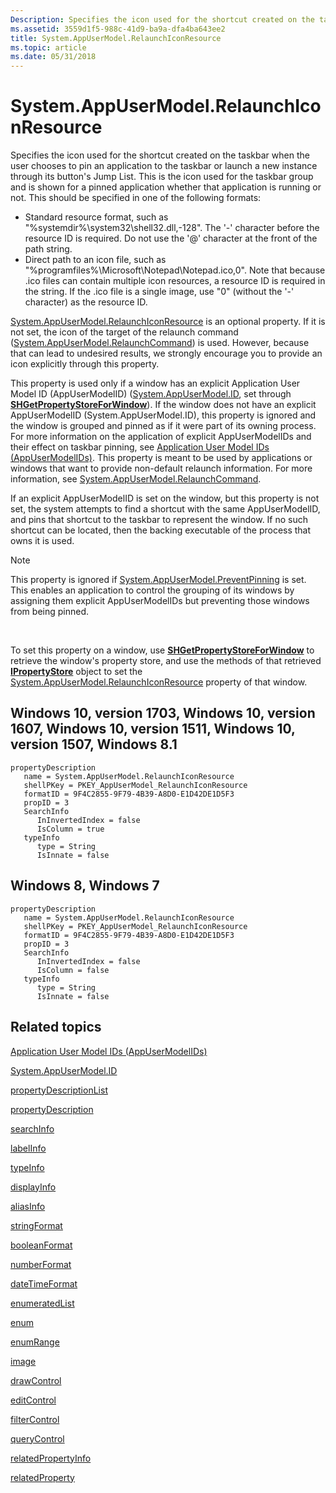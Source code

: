 ```yaml
---
Description: Specifies the icon used for the shortcut created on the taskbar when the user chooses to pin an application to the taskbar or launch a new instance through its button's Jump List.
ms.assetid: 3559d1f5-988c-41d9-ba9a-dfa4ba643ee2
title: System.AppUserModel.RelaunchIconResource
ms.topic: article
ms.date: 05/31/2018
---
```


# System.AppUserModel.RelaunchIconResource

Specifies the icon used for the shortcut created on the taskbar when the user chooses to pin an application to the taskbar or launch a new instance through its button's Jump List. This is the icon used for the taskbar group and is shown for a pinned application whether that application is running or not. This should be specified in one of the following formats:

-   Standard resource format, such as "%systemdir%\\system32\\shell32.dll,-128". The '-' character before the resource ID is required. Do not use the '@' character at the front of the path string.
-   Direct path to an icon file, such as "%programfiles%\\Microsoft\\Notepad\\Notepad.ico,0". Note that because .ico files can contain multiple icon resources, a resource ID is required in the string. If the .ico file is a single image, use "0" (without the '-' character) as the resource ID.

[System.AppUserModel.RelaunchIconResource](https://msdn.microsoft.com/library/Dd391573(v=VS.85).aspx) is an optional property. If it is not set, the icon of the target of the relaunch command ([System.AppUserModel.RelaunchCommand](https://msdn.microsoft.com/library/Dd391571(v=VS.85).aspx)) is used. However, because that can lead to undesired results, we strongly encourage you to provide an icon explicitly through this property.

This property is used only if a window has an explicit Application User Model ID (AppUserModelID) ([System.AppUserModel.ID](https://msdn.microsoft.com/library/Dd391569(v=VS.85).aspx), set through [**SHGetPropertyStoreForWindow**](/windows/desktop/api/Shellapi/nf-shellapi-shgetpropertystoreforwindow)). If the window does not have an explicit AppUserModelID (System.AppUserModel.ID), this property is ignored and the window is grouped and pinned as if it were part of its owning process. For more information on the application of explicit AppUserModelIDs and their effect on taskbar pinning, see [Application User Model IDs (AppUserModelIDs)](https://msdn.microsoft.com/library/Dd378459(v=VS.85).aspx). This property is meant to be used by applications or windows that want to provide non-default relaunch information. For more information, see [System.AppUserModel.RelaunchCommand](https://msdn.microsoft.com/library/Dd391571(v=VS.85).aspx).

If an explicit AppUserModelID is set on the window, but this property is not set, the system attempts to find a shortcut with the same AppUserModelID, and pins that shortcut to the taskbar to represent the window. If no such shortcut can be located, then the backing executable of the process that owns it is used.

> [!Note]  
> This property is ignored if [System.AppUserModel.PreventPinning](https://msdn.microsoft.com/library/Dd561983(v=VS.85).aspx) is set. This enables an application to control the grouping of its windows by assigning them explicit AppUserModelIDs but preventing those windows from being pinned.

 

To set this property on a window, use [**SHGetPropertyStoreForWindow**](/windows/desktop/api/Shellapi/nf-shellapi-shgetpropertystoreforwindow) to retrieve the window's property store, and use the methods of that retrieved [**IPropertyStore**](https://msdn.microsoft.com/library/Bb761474(v=VS.85).aspx) object to set the [System.AppUserModel.RelaunchIconResource](https://msdn.microsoft.com/library/Dd391573(v=VS.85).aspx) property of that window.

## Windows 10, version 1703, Windows 10, version 1607, Windows 10, version 1511, Windows 10, version 1507, Windows 8.1

```
propertyDescription
   name = System.AppUserModel.RelaunchIconResource
   shellPKey = PKEY_AppUserModel_RelaunchIconResource
   formatID = 9F4C2855-9F79-4B39-A8D0-E1D42DE1D5F3
   propID = 3
   SearchInfo
      InInvertedIndex = false
      IsColumn = true
   typeInfo
      type = String
      IsInnate = false
```

## Windows 8, Windows 7

```
propertyDescription
   name = System.AppUserModel.RelaunchIconResource
   shellPKey = PKEY_AppUserModel_RelaunchIconResource
   formatID = 9F4C2855-9F79-4B39-A8D0-E1D42DE1D5F3
   propID = 3
   SearchInfo
      InInvertedIndex = false
      IsColumn = false
   typeInfo
      type = String
      IsInnate = false
```

## Related topics

<dl> <dt>

[Application User Model IDs (AppUserModelIDs)](https://msdn.microsoft.com/library/Dd378459(v=VS.85).aspx)
</dt> <dt>

[System.AppUserModel.ID](https://msdn.microsoft.com/library/Dd391569(v=VS.85).aspx)
</dt> <dt>

[propertyDescriptionList](https://msdn.microsoft.com/library/Bb773882(v=VS.85).aspx)
</dt> <dt>

[propertyDescription](https://msdn.microsoft.com/library/Bb773880(v=VS.85).aspx)
</dt> <dt>

[searchInfo](https://msdn.microsoft.com/library/Bb773885(v=VS.85).aspx)
</dt> <dt>

[labelInfo](https://msdn.microsoft.com/library/Bb773876(v=VS.85).aspx)
</dt> <dt>

[typeInfo](https://msdn.microsoft.com/library/Bb773889(v=VS.85).aspx)
</dt> <dt>

[displayInfo](https://msdn.microsoft.com/library/Bb773865(v=VS.85).aspx)
</dt> <dt>

[aliasInfo](https://msdn.microsoft.com/library/Bb773860(v=VS.85).aspx)
</dt> <dt>

[stringFormat](https://msdn.microsoft.com/library/Bb773886(v=VS.85).aspx)
</dt> <dt>

[booleanFormat](https://msdn.microsoft.com/library/Bb773862(v=VS.85).aspx)
</dt> <dt>

[numberFormat](https://msdn.microsoft.com/library/Bb773877(v=VS.85).aspx)
</dt> <dt>

[dateTimeFormat](https://msdn.microsoft.com/library/Bb773863(v=VS.85).aspx)
</dt> <dt>

[enumeratedList](https://msdn.microsoft.com/library/Bb773871(v=VS.85).aspx)
</dt> <dt>

[enum](https://msdn.microsoft.com/library/Bb773869(v=VS.85).aspx)
</dt> <dt>

[enumRange](https://msdn.microsoft.com/library/Bb773873(v=VS.85).aspx)
</dt> <dt>

[image](https://msdn.microsoft.com/library/Dd798383(v=VS.85).aspx)
</dt> <dt>

[drawControl](https://msdn.microsoft.com/library/Bb773866(v=VS.85).aspx)
</dt> <dt>

[editControl](https://msdn.microsoft.com/library/Bb773868(v=VS.85).aspx)
</dt> <dt>

[filterControl](https://msdn.microsoft.com/library/Bb773874(v=VS.85).aspx)
</dt> <dt>

[queryControl](https://msdn.microsoft.com/library/Bb773883(v=VS.85).aspx)
</dt> <dt>

[relatedPropertyInfo](https://msdn.microsoft.com/library/Dd798385(v=VS.85).aspx)
</dt> <dt>

[relatedProperty](https://msdn.microsoft.com/library/Dd798384(v=VS.85).aspx)
</dt> </dl>

 

 



